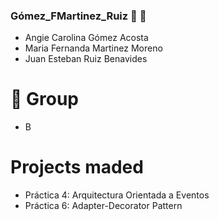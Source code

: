 ### Gómez_FMartinez_Ruiz  🥳 🚀

- Angie Carolina Gómez Acosta
- Maria Fernanda Martinez Moreno
- Juan Esteban Ruiz Benavides

# 🧐 Group
- B

# Projects maded
 * Práctica 4: Arquitectura Orientada a Eventos
 * Práctica 6: Adapter-Decorator Pattern
